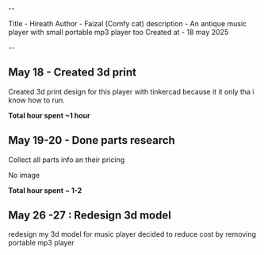  --
 
 Title - Hireath
 Author - Faizal (Comfy cat)
 description - An antique music player with small portable mp3 player too 
 Created at - 18 may 2025
 
 --

 ##  May 18 - Created 3d print 

Created 3d print design for this player with tinkercad because it it only tha i know how to run.


 **Total hour spent ~1 hour**

 ## May 19-20 - Done parts research 
 Collect all parts info an their pricing 
 
 No image 
 
 **Total hour spent ~ 1-2**

 ## May 26 -27 : Redesign 3d model

 redesign my 3d model for music player decided to reduce cost by removing portable mp3 player 

 
